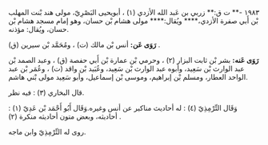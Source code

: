١٩٨٣ -** ت ق:** زربي بن عَبد الله الأزدي (١) ، أبويحيى البَصْرِيّ، مولى هند بْنت المهلب بْن أَبي صفرة الأزدي،**** ويُقال:**** مولى هشام بْن حسان، وهو إمام مسجد هشام بْن حسان، ويُقال: مؤذنه.

**رَوَى عَن:** أنس بْن مالك (ت) ، ومُحَمَّد بْن سيرين (ق) .

**رَوَى عَنه:** بشر بْن ثابت البزار (٢) ، وحرمي بْن عمارة بْن أَبي حفصة (ق) ، وعبد الصمد بْن عبد الوارث بْن سَعِيد، وأبوه عبد الوارث بْن سَعِيد، وعُبَيد بْن واقد (ت) ، وعُمَر بْن عبد الواحد العطار، ومسلم بْن إبراهيم، وموسى بْن إسماعيل، وأبو سَعِيد مولى بْني هاشم.

قال البخاري (٣) : فيه نظر.

وَقَال التِّرْمِذِيّ (٤) : له أحاديث مناكير عن أنس وغيره.وَقَال أَبُو أَحْمَد بْن عَدِيّ (١) : أحاديثه، وبعض متون أحاديثه منكرة (٢) .

روى له التِّرْمِذِيّ وابن ماجه.